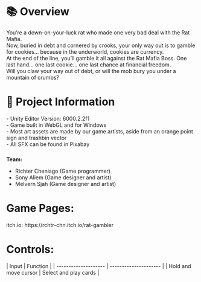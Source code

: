 <h1>📚 Overview</h1>
You’re a down-on-your-luck rat who made one very bad deal with the Rat Mafia.<br/>
Now, buried in debt and cornered by crooks, your only way out is to gamble for cookies… because in the underworld, cookies are currency.<br/>
At the end of the line, you’ll gamble it all against the Rat Mafia Boss.
One last hand… one last cookie… one last chance at financial freedom.<br/>
Will you claw your way out of debt, or will the mob bury you under a mountain of crumbs?

<h1>📄 Project Information</h1>
- Unity Editor Version: 6000.2.2f1<br/>
- Game built in WebGL and for Windows<br/>
- Most art assets are made by our game artists, aside from an orange point sign and trashbin vector<br/>
- All SFX can be found in Pixabay<br/>

###

<b>Team:</b>
- Richter Cheniago (Game programmer)
- Sony Aliem (Game designer and artist)
- Melvern Sjah (Game designer and artist)

<h1>Game Pages:</h1>
itch.io: https://rchtr-chn.itch.io/rat-gambler

<h1>Controls:</h1>
| Input | Function |
| -------------------- | --------------------- |
| Hold and move cursor | Select and play cards |
